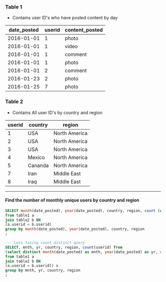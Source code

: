 ### Table 1
- Contains user ID's who have posted content by day

date_posted | userid | content_posted
----| --- | ----
2016-01-01 | 1 | photo
2016-01-01 | 1 | video
2016-01-01 | 1 | comment
2016-01-01 | 1 | photo
2016-01-01 | 2 | comment
2016-01-23 | 2 | photo
2016-01-25 | 7 | photo


### Table 2
- Contains All user ID's by country and region

userid | country | region
--- | --- | ----
1 | USA | North America
2 | USA | North America
3 | USA | North America
4 | Mexico | North America
5 | Cananda | North America
7 | Iran | Middle East
8 | Iraq | Middle East


-------

#### Find the number of monthly unique users by country and region

```sql 
SELECT month(date_posted), year(date_posted), country, region, count (distinct a.userid) 
from table1 a 
join table2 b ON 
(a.userid = b.userid)
group by month(date_posted), year(date_posted), country, region
;

--- Less taxing count distinct query
SELECT, mnth, yr, country, region, count(userid) from
(select distinct month(date_posted) as mnth, year(date_posted) as yr, country, region, a.userid 
from table1 a 
join table2 b ON 
(a.userid = b.userid)) x
group by mnth, yr, country, region
;
```

